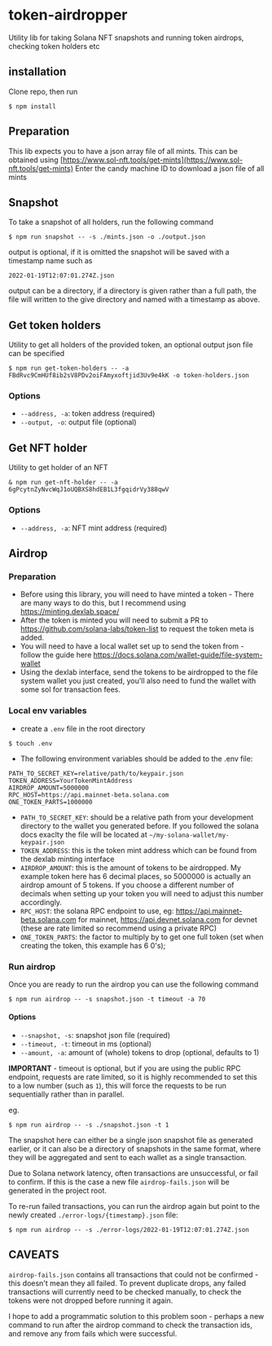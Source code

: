 # token-airdropper
Utility lib for taking Solana NFT snapshots and running token airdrops, checking token holders etc

## installation

Clone repo, then run
```
$ npm install
```

## Preparation

This lib expects you to have a json array file of all mints. This can be obtained using [https://www.sol-nft.tools/get-mints](https://www.sol-nft.tools/get-mints)
Enter the candy machine ID to download a json file of all mints

## Snapshot

To take a snapshot of all holders, run the following command

```
$ npm run snapshot -- -s ./mints.json -o ./output.json
```

output is optional, if it is omitted the snapshot will be saved with a timestamp name such as

```2022-01-19T12:07:01.274Z.json```

output can be a directory, if a directory is given rather than a full path, the file will written to the give directory and named with a timestamp as above.

## Get token holders

Utility to get all holders of the provided token, an optional output json file can be specified

```
$ npm run get-token-holders -- -a FBdRvc9CmHUf8ib2sV8PDv2oiFAmyxoftjid3Uv9e4kK -o token-holders.json
```

### Options
* `--address, -a`: token address (required)
* `--output, -o`: output file (optional)

## Get NFT holder

Utility to get holder of an NFT

```
& npm run get-nft-holder -- -a 6gPcytnZyNvcWqJ1oUQBXS8hdEB1L3fgqidrVy388qwV
```

### Options

* `--address, -a`: NFT mint address (required)

## Airdrop

### Preparation

* Before using this library, you will need to have minted a token - There are many ways to do this, but I recommend using https://minting.dexlab.space/
* After the token is minted you will need to submit a PR to https://github.com/solana-labs/token-list to request the token meta is added.
* You will need to have a local wallet set up to send the token from - follow the guide here https://docs.solana.com/wallet-guide/file-system-wallet
* Using the dexlab interface, send the tokens to be airdropped to the file system wallet you just created, you'll also need to fund the wallet with some sol for transaction fees.

### Local env variables

* create a `.env` file in the root directory

```
$ touch .env
```

* The following environment variables should be added to the .env file:
```
PATH_TO_SECRET_KEY=relative/path/to/keypair.json
TOKEN_ADDRESS=YourTokenMintAddress
AIRDROP_AMOUNT=5000000
RPC_HOST=https://api.mainnet-beta.solana.com
ONE_TOKEN_PARTS=1000000
```

* `PATH_TO_SECRET_KEY`: should be a relative path from your development directory to the wallet you generated before. If you followed the solana docs exaclty the file will be located at `~/my-solana-wallet/my-keypair.json`
* `TOKEN_ADDRESS`: this is the token mint address which can be found from the dexlab minting interface
* `AIRDROP_AMOUNT`: this is the amount of tokens to be airdropped. My example token here has 6 decimal places, so 5000000 is actually an airdrop amount of 5 tokens.  If you choose a different number of decimals when setting up your token you will need to adjust this number accordingly.
* `RPC_HOST`: the solana RPC endpoint to use, eg: https://api.mainnet-beta.solana.com for mainnet, https://api.devnet.solana.com for devnet (these are rate limited so recommend using a private RPC)
* `ONE_TOKEN_PARTS`: the factor to multiply by to get one full token (set when creating the token, this example has 6 0's);

### Run airdrop

Once you are ready to run the airdrop you can use the following command

```
$ npm run airdrop -- -s snapshot.json -t timeout -a 70
```

#### Options
* `--snapshot, -s`: snapshot json file (required)
* `--timeout, -t`: timeout in ms (optional)
* `--amount, -a`: amount of (whole) tokens to drop (optional, defaults to 1)

**IMPORTANT** - timeout is optional, but if you are using the public RPC endpoint, requests are rate limited, so it is highly recommended to set this to a low number (such as `1`), this will force the requests to be run sequentially rather than in parallel.

eg.

```
$ npm run airdrop -- -s ./snapshot.json -t 1
```

The snapshot here can either be a single json snapshot file as generated earlier, or it can also be a directory of snapshots in the same format, where they will be aggregated and sent to each wallet as a single transaction.

Due to Solana network latency, often transactions are unsuccessful, or fail to confirm. If this is the case a new file `airdrop-fails.json` will be generated in the project root.

To re-run failed transactions, you can run the airdrop again but point to the newly created `./error-logs/{timestamp}.json` file:

```
$ npm run airdrop -- -s ./error-logs/2022-01-19T12:07:01.274Z.json
```

## CAVEATS

`airdrop-fails.json` contains all transactions that could not be confirmed - this doesn't mean they all failed. To prevent duplicate drops, any failed transactions will currently need to be checked manually, to check the tokens were not dropped before running it again.

I hope to add a programmatic solution to this problem soon - perhaps a new command to run after the airdrop command to check the transaction ids, and remove any from fails which were successful.
